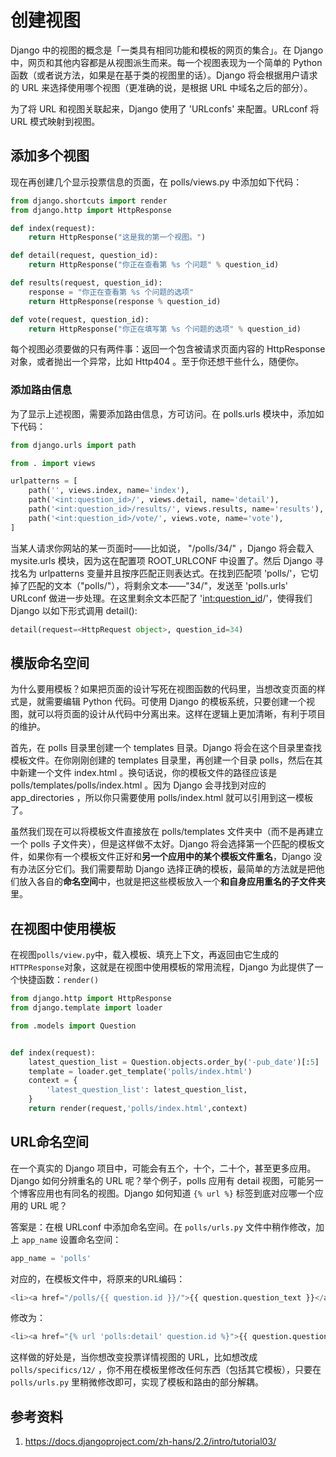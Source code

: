 # 创建视图

Django 中的视图的概念是「一类具有相同功能和模板的网页的集合」。在 Django 中，网页和其他内容都是从视图派生而来。每一个视图表现为一个简单的 Python 函数（或者说方法，如果是在基于类的视图里的话）。Django 将会根据用户请求的 URL 来选择使用哪个视图（更准确的说，是根据 URL 中域名之后的部分）。

为了将 URL 和视图关联起来，Django 使用了 'URLconfs' 来配置。URLconf 将 URL 模式映射到视图。

## 添加多个视图

现在再创建几个显示投票信息的页面，在 polls/views.py 中添加如下代码：

```python
from django.shortcuts import render
from django.http import HttpResponse

def index(request):
    return HttpResponse("这是我的第一个视图。")

def detail(request, question_id):
    return HttpResponse("你正在查看第 %s 个问题" % question_id)

def results(request, question_id):
    response = "你正在查看第 %s 个问题的选项"
    return HttpResponse(response % question_id)

def vote(request, question_id):
    return HttpResponse("你正在填写第 %s 个问题的选项" % question_id)
```

每个视图必须要做的只有两件事：返回一个包含被请求页面内容的 HttpResponse 对象，或者抛出一个异常，比如 Http404 。至于你还想干些什么，随便你。

### 添加路由信息

为了显示上述视图，需要添加路由信息，方可访问。在 polls.urls 模块中，添加如下代码：

```python
from django.urls import path

from . import views

urlpatterns = [
    path('', views.index, name='index'),
    path('<int:question_id>/', views.detail, name='detail'),
    path('<int:question_id>/results/', views.results, name='results'),
    path('<int:question_id>/vote/', views.vote, name='vote'),
]
```

当某人请求你网站的某一页面时——比如说， "/polls/34/" ，Django 将会载入 mysite.urls 模块，因为这在配置项 ROOT_URLCONF 中设置了。然后 Django 寻找名为 urlpatterns 变量并且按序匹配正则表达式。在找到匹配项 'polls/'，它切掉了匹配的文本（"polls/"），将剩余文本——"34/"，发送至 'polls.urls' URLconf 做进一步处理。在这里剩余文本匹配了 '<int:question_id>/'，使得我们 Django 以如下形式调用 detail():

```python
detail(request=<HttpRequest object>, question_id=34)
```

## 模版命名空间

为什么要用模板？如果把页面的设计写死在视图函数的代码里，当想改变页面的样式是，就需要编辑 Python 代码。可使用 Django 的模板系统，只要创建一个视图，就可以将页面的设计从代码中分离出来。这样在逻辑上更加清晰，有利于项目的维护。

首先，在 polls 目录里创建一个 templates 目录。Django 将会在这个目录里查找模板文件。在你刚刚创建的 templates 目录里，再创建一个目录 polls，然后在其中新建一个文件 index.html 。换句话说，你的模板文件的路径应该是 polls/templates/polls/index.html 。因为 Django 会寻找到对应的 app_directories ，所以你只需要使用 polls/index.html 就可以引用到这一模板了。

虽然我们现在可以将模板文件直接放在 polls/templates 文件夹中（而不是再建立一个 polls 子文件夹），但是这样做不太好。Django 将会选择第一个匹配的模板文件，如果你有一个模板文件正好和**另一个应用中的某个模板文件重名**，Django 没有办法区分它们。我们需要帮助 Django 选择正确的模板，最简单的方法就是把他们放入各自的**命名空间**中，也就是把这些模板放入一个**和自身应用重名的子文件夹**里。

## 在视图中使用模板

在视图`polls/view.py`中，载入模板、填充上下文，再返回由它生成的`HTTPResponse`对象，这就是在视图中使用模板的常用流程，Django 为此提供了一个快捷函数：`render()`

```python
from django.http import HttpResponse
from django.template import loader

from .models import Question


def index(request):
    latest_question_list = Question.objects.order_by('-pub_date')[:5]
    template = loader.get_template('polls/index.html')
    context = {
        'latest_question_list': latest_question_list,
    }
    return render(request,'polls/index.html',context)
```

## URL命名空间

在一个真实的 Django 项目中，可能会有五个，十个，二十个，甚至更多应用。Django 如何分辨重名的 URL 呢？举个例子，polls 应用有 detail 视图，可能另一个博客应用也有同名的视图。Django 如何知道 `{% url %}` 标签到底对应哪一个应用的 URL 呢？

答案是：在根 URLconf 中添加命名空间。在 `polls/urls.py` 文件中稍作修改，加上 `app_name` 设置命名空间：

```python
app_name = 'polls'
```

对应的，在模板文件中，将原来的URL编码：

```python
<li><a href="/polls/{{ question.id }}/">{{ question.question_text }}</a></li>
```

修改为：

```python
<li><a href="{% url 'polls:detail' question.id %}">{{ question.question_text }}</a></li>
```

这样做的好处是，当你想改变投票详情视图的 URL，比如想改成 `polls/specifics/12/` ，你不用在模板里修改任何东西（包括其它模板），只要在 `polls/urls.py` 里稍微修改即可，实现了模板和路由的部分解耦。

## 参考资料

1. <https://docs.djangoproject.com/zh-hans/2.2/intro/tutorial03/>

